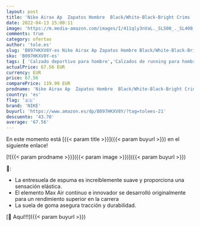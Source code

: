 ```yaml
---
layout: post
title: 'Nike Airax Ap  Zapatos Hombre  Black/White-Black-Bright Crims  38.5 EU'
date: 2022-04-13 15:00:11
image: 'https://m.media-amazon.com/images/I/411qly3nVaL._SL500_._SL400_.jpg'
comments: true
category: ofertas
author: 'tole.es'
slug: 'B097HKXV8Y-es Nike Airax Ap Zapatos Hombre Black/White-Black-Bright...'
sku: 'B097HKXV8Y-es'
tags: [ 'Calzado deportivo para hombre','Calzados de running para hombre','Calzados para correr en asfalto para hombre','Zapatillas y calzado deportivo para hombre','Zapatos','Zapatos para hombre','Zapatos y complementos','nike','zapatos','🇪🇸', ]
actualPrice: 67.56 EUR
currency: EUR
price: 67.56
comparePrice: 119.99 EUR
prodname: 'Nike Airax Ap  Zapatos Hombre  Black/White-Black-Bright Crims  38.5 EU'
country: 'es'
flag: '🇪🇸'
brand: 'NIKE'
buyurl: 'https://www.amazon.es/dp/B097HKXV8Y/?tag=tolees-21'
descuento: '43.70'
average: '67.56'
---
```


En este momento está [{{< param title >}}]({{< param buyurl >}}) en el siguiente enlace!

[![{{< param prodname >}}]({{< param image >}})]({{< param buyurl >}})

🔎:

- La entresuela de espuma es increíblemente suave y proporciona una sensación elástica.
- El elemento Max Air continuo e innovador se desarrolló originalmente para un rendimiento superior en la carrera
- La suela de goma asegura tracción y durabilidad.

[🛒 Aquí!!!]({{< param buyurl >}})
